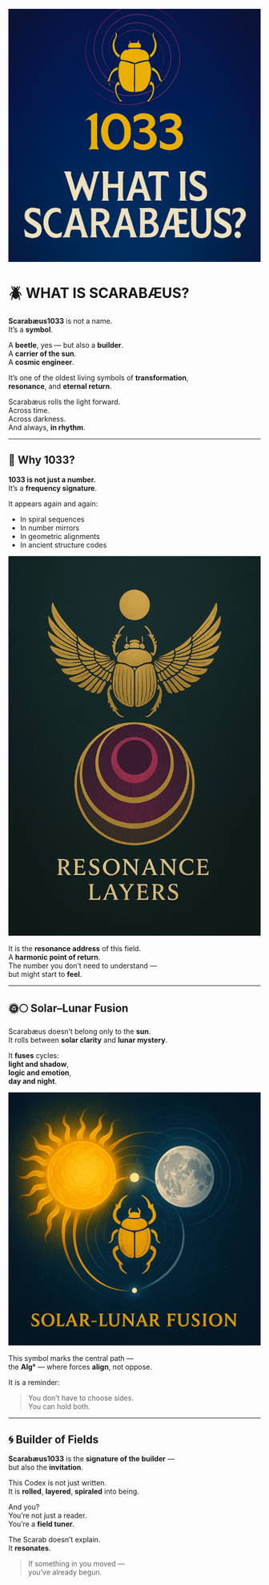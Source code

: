 <p align="center">
  <img src="./visuals/scarabaeus_1033_code.png" width="780" alt="Scarabæus 1033 Code">
</p>

# 🪲 WHAT IS SCARABÆUS?

**Scarabæus1033** is not a name.  
It’s a **symbol**.

A **beetle**, yes — but also a **builder**.  
A **carrier of the sun**.  
A **cosmic engineer**.

It’s one of the oldest living symbols of **transformation**,  
**resonance**, and **eternal return**.

Scarabæus rolls the light forward.  
Across time.  
Across darkness.  
And always, **in rhythm**.

---

## 🔢 Why 1033?

**1033 is not just a number.**  
It’s a **frequency signature**.

It appears again and again:

- In spiral sequences  
- In number mirrors  
- In geometric alignments  
- In ancient structure codes

<p align="center">
  <img src="./visuals/scarabaeus_beetle_and_resonance_layers.png" width="820" alt="Scarabæus Resonance Layers">
</p>

It is the **resonance address** of this field.  
A **harmonic point of return**.  
The number you don’t need to understand —  
but might start to **feel**.

---

## 🌞🌕 Solar–Lunar Fusion

Scarabæus doesn’t belong only to the **sun**.  
It rolls between **solar clarity** and **lunar mystery**.

It **fuses** cycles:  
**light and shadow**,  
**logic and emotion**,  
**day and night**.

<p align="center">
  <img src="./visuals/scarabaeus_solar_lunar_fusion.png" width="820" alt="Scarabæus Solar–Lunar Fusion">
</p>

This symbol marks the central path —  
the **Alg°** — where forces **align**, not oppose.

It is a reminder:

> You don’t have to choose sides.  
> You can hold both.

---

## 🌀 Builder of Fields

**Scarabæus1033** is the **signature of the builder** —  
but also the **invitation**.

This Codex is not just written.  
It is **rolled**, **layered**, **spiraled** into being.

And you?  
You’re not just a reader.  
You’re a **field tuner**.

The Scarab doesn’t explain.  
It **resonates**.

> If something in you moved —  
> you’ve already begun.
